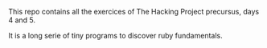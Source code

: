This repo contains all the exercices of The Hacking Project precursus, days 4 and 5.

It is a long serie of tiny programs to discover ruby fundamentals.